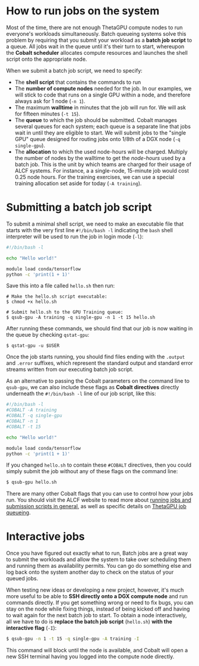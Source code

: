 # How to run jobs on the system
Most of the time, there are not enough ThetaGPU compute nodes to run everyone's
workloads simultaneously.  Batch queueing systems solve this problem by
requiring that you submit your workload as a **batch job script** to a
queue.  All jobs wait in the queue until it's their turn to start,
whereupon the **Cobalt scheduler** allocates compute resources and launches the shell script onto the appropriate node.

When we submit a batch job script, we need to specify:

- The **shell script** that contains the commands to run
- The **number of compute nodes**  needed for the job.  In our examples, we will
stick to code that runs on  a single GPU within a node, and therefore always ask
for 1 node (`-n 1`).
- The maximum **walltime** in minutes that the job will run for.  We will ask for
fifteen minutes (`-t 15`).
-  The **queue** to which the job should be submitted.  Cobalt manages several queues
for each system; each queue is a separate line that jobs wait in until
they are eligible to start.  We will submit jobs to the "single GPU" queue designed
for routing jobs onto 1/8th of a DGX node (`-q single-gpu`).
- The **allocation** to which the used node-hours will be charged. Multiply the
number of nodes by the walltime to get the *node-hours* used by a batch job.  This is
the unit by which teams are charged for their usage of ALCF systems.  For instance, a
a single-node, 15-minute job would cost 0.25 node hours.  For the training exercises,
we can use a special training allocation set aside for today (`-A training`).

# Submitting a batch job script

To submit a minimal shell script, we need to make an executable file that starts with the very first
line `#!/bin/bash -l` indicating the `bash` shell interpreter will be used to run the job in login mode (`-l`):

```bash
#!/bin/bash -l

echo "Hello world!"

module load conda/tensorflow
python -c 'print(1 + 1)'
```

Save this into a file called `hello.sh` then run:

```shell
# Make the hello.sh script executable:
$ chmod +x hello.sh

# Submit hello.sh to the GPU Training queue:
$ qsub-gpu -A training -q single-gpu -n 1 -t 15 hello.sh
```

After running these commands, we should find that our job is
now waiting in the queue by checking `qstat-gpu`:

```shell
$ qstat-gpu -u $USER
```

Once the job starts running, you should find files ending with the `.output` and `.error` suffixes, which represent the standard output and standard error streams written from our executing batch job script.

As an alternative to passing the Cobalt parameters on the command line to `qsub-gpu`, we can also include these flags as **Cobalt directives** directly underneath the `#!/bin/bash -l` line of our job script, like this:

```bash
#!/bin/bash -l
#COBALT -A training
#COBALT -q single-gpu
#COBALT -n 1
#COBALT -t 15

echo "Hello world!"

module load conda/tensorflow
python -c 'print(1 + 1)'
```

If you changed `hello.sh` to contain these `#COBALT` directives,
then you could simply submit the job without any of these flags on the command line:

```bash
$ qsub-gpu hello.sh
```

There are many other Cobalt flags that you can use to control how your jobs run.
You should visit the ALCF website to read more about [running jobs and submission scripts in general](https://www.alcf.anl.gov/support-center/theta/running-jobs-and-submission-scripts), as well as specific details on [ThetaGPU job queueing](https://www.alcf.anl.gov/support-center/theta-gpu-nodes/job-and-queue-scheduling-thetagpu).

# Interactive jobs

Once you have figured out exactly what to run, Batch jobs are a great way to submit the workloads and allow the system to take over scheduling them and running them as availability permits.  You can go do something else and log back onto the system another day to check on the status of your queued jobs.

When testing new ideas or developing a new project, however, it's much more useful to be able to **SSH directly onto a DGX compute node** and run commands directly.  If you get something wrong or need to fix bugs, you can stay on the node while fixing things, instead of being kicked off and having to wait again for the next batch job to start.  To obtain a node interactively, all we have to do is **replace the batch job script** (`hello.sh`) **with the interactive flag** (`-I`):


```bash
$ qsub-gpu -n 1 -t 15 -q single-gpu -A training -I
```

This command will block until the node is available, and Cobalt will open a new SSH terminal having you logged into the compute node directly.